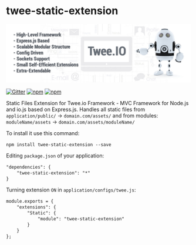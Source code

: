 # twee-static-extension

![Twee.io Logo](https://raw.githubusercontent.com/tweeio/twee-framework/master/assets/68747470733a2f2f73332e65752d63656e7472616c2d312e616d617a6f6e6177732e636f6d2f6d657368696e2f7075626c69632f747765652e696f2e706e67.png)

[![Gitter](https://badges.gitter.im/Join%20Chat.svg)](https://gitter.im/tweeio/twee-framework?utm_source=badge&utm_medium=badge&utm_campaign=pr-badge)
[![npm](https://img.shields.io/npm/dm/localeval.svg)](https://github.com/tweeio/twee-framework)
[![npm](https://img.shields.io/npm/l/express.svg)](https://github.com/tweeio/twee-framework)

Static Files Extension for Twee.io Framework - MVC Framework for Node.js and io.js based on Express.js.
Handles all static files from `application/public/` -> `domain.com/assets/` and from modules: `moduleName/assets` -> `domain.com/assets/moduleName/`

To install it use this command:

```
npm install twee-static-extension --save
```


Editing `package.json` of your application:

```
"dependencies": {
    "twee-static-extension": "*"
}
```

Turning extension `ON` in `application/configs/twee.js`:

```
module.exports = {
    "extensions": {
        "Static": {
            "module": "twee-static-extension"
        }
    }
};
```